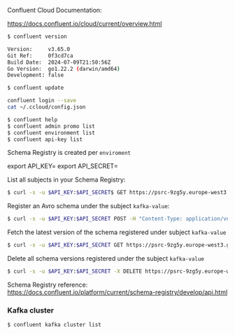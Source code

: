 Confluent Cloud Documentation:

https://docs.confluent.io/cloud/current/overview.html


```bash
$ confluent version

Version:     v3.65.0
Git Ref:     0f3cd7ca
Build Date:  2024-07-09T21:50:56Z
Go Version:  go1.22.2 (darwin/amd64)
Development: false

$ confluent update
```

```bash
confluent login --save
cat ~/.ccloud/config.json
```

```bash
$ confluent help
$ confluent admin promo list
$ confluent environment list
$ confluent api-key list
```

Schema Registry is created per `enviroment`

export API_KEY=
export API_SECRET=

List all subjects in your Schema Registry:

```bash
$ curl -s -u $API_KEY:$API_SECRET$ GET https://psrc-9zg5y.europe-west3.gcp.confluent.cloud/subjects
```

Register an Avro schema under the subject `kafka-value`:

```bash
$ curl -s -u $API_KEY:$API_SECRET POST -H "Content-Type: application/vnd.schemaregistry.v1+json" https://psrc-9zg5y.europe-west3.gcp.confluent.cloud/subjects/kafka-value/versions --data '{"schema": "{\"type\": \"string\"}", "schemaType": "AVRO" }'
```

Fetch the latest version of the schema registered under subject `kafka-value`

```bash
$ curl -s -u $API_KEY:$API_SECRET GET https://psrc-9zg5y.europe-west3.gcp.confluent.cloud/subjects/kafka-value/versions/latest
```

Delete all schema versions registered under the subject `kafka-value`

```bash
$ curl -s -u $API_KEY:$API_SECRET -X DELETE https://psrc-9zg5y.europe-west3.gcp.confluent.cloud/subjects/kafka-value/
```

Schema Registry reference: https://docs.confluent.io/platform/current/schema-registry/develop/api.html


### Kafka cluster 

```bash
$ confluent kafka cluster list
```

